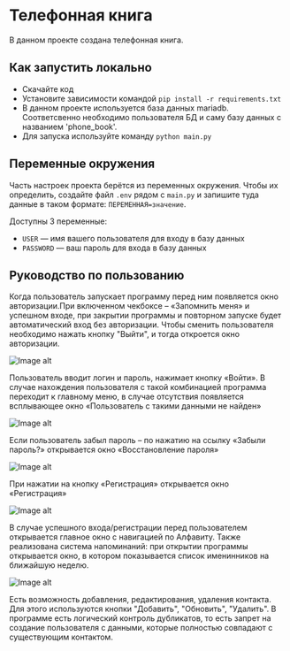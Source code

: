 # Телефонная книга

В данном проекте создана телефонная книга.

## Как запустить локально

- Скачайте код
- Установите зависимости командой `pip install -r requirements.txt`
- В данном проекте используется база данных mariadb. Соответсвенно необходимо пользователя БД и саму базу данных с названием 'phone_book'. 
- Для запуска используйте команду `python main.py`

## Переменные окружения

Часть настроек проекта берётся из переменных окружения. Чтобы их определить, создайте файл `.env` рядом с `main.py` и запишите туда данные в таком формате: `ПЕРЕМЕННАЯ=значение`.

Доступны 3 переменные:
- `USER` — имя вашего пользователя для входу в базу данных
- `PASSWORD` — ваш пароль для входа в базу данных

## Руководство по пользованию 

Когда пользователь запускает программу перед ним появляется окно авторизации.При включенном чекбоксе – «Запомнить меня» и успешном входе, при закрытии программы и повторном запуске будет автоматический вход без авторизации. Чтобы сменить пользователя необходимо нажать кнопку "Выйти", и тогда откроется окно авторизации.

![Image alt](https://github.com/Fiskless/tz_pyqt/blob/main/pictures/login_window.png)

Пользователь вводит логин и пароль, нажимает кнопку «Войти». В случае нахождения пользователя с такой комбинацией программа переходит к главному меню, в случае отсутствия появляется всплывающее окно «Пользователь с такими данными не найден»

![Image alt](https://github.com/Fiskless/tz_pyqt/blob/main/pictures/login_window.png)

Если пользователь забыл пароль – по нажатию на ссылку «Забыли пароль?» открывается окно «Восстановление пароля»

![Image alt](https://github.com/Fiskless/tz_pyqt/blob/main/pictures/password_reset_window.png)

При нажатии на кнопку «Регистрация» открывается окно «Регистрация»

![Image alt](https://github.com/Fiskless/tz_pyqt/blob/main/pictures/new_user_window.png)

В случае успешного входа/регистрации перед пользователем открывается главное окно с навигацией по Алфавиту.
Также реализована система напоминаний: при открытии программы открывается окно, в котором показывается список именинников на ближайшую неделю.

![Image alt](https://github.com/Fiskless/tz_pyqt/blob/main/pictures/birthday_reminder.png)

Есть возможность добавления, редактирования, удаления контакта. Для этого используются кнопки "Добавить", "Обновить", "Удалить". 
В программе есть логический контроль дубликатов, то есть запрет на создание пользователя с данными, которые полностью совпадают с существующим контактом.


